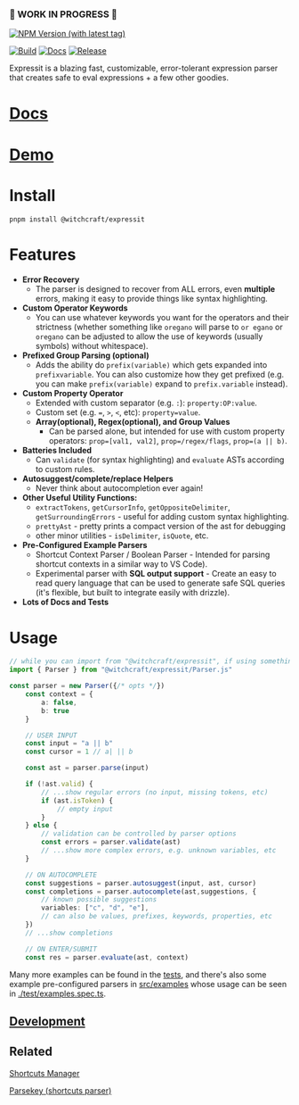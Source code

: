 ### 🚧 WORK IN PROGRESS 🚧
[![NPM Version (with latest tag)](https://img.shields.io/npm/v/%40witchcraft%2Fexpressit/latest)](https://www.npmjs.com/package/@witchcraft/expressit/v/latest)
<!-- [![NPM Version (with beta tag)](https://img.shields.io/npm/v/%40witchcraft%2Fexpressit/beta)](https://www.npmjs.com/package/@witchcraft/expressit/v/beta) -->
[![Build](https://github.com/witchcraftjs/expressit/actions/workflows/build.yml/badge.svg)](https://github.com/witchcraftjs/expressit/actions/workflows/build.yml)
[![Docs](https://github.com/witchcraftjs/expressit/workflows/Docs/badge.svg)](https://github.com/witchcraftjs/expressit/actions/workflows/docs.yml)
[![Release](https://github.com/witchcraftjs/expressit/actions/workflows/release.yml/badge.svg)](https://github.com/witchcraftjs/expressit/actions/workflows/release.yml)

Expressit is a blazing fast, customizable, error-tolerant expression parser that creates safe to eval expressions + a few other goodies.

# [Docs](https://witchcraftjs.github.io/expressit)
# [Demo](https://witchcraftjs.github.io/expressit/demo)
# Install

```
pnpm install @witchcraft/expressit
```

# Features
- **Error Recovery**
	- The parser is designed to recover from ALL errors, even **multiple** errors, making it easy to provide things like syntax highlighting.
- **Custom Operator Keywords**
	- You can use whatever keywords you want for the operators and their strictness (whether something like `oregano` will parse to `or egano` or `oregano` can be adjusted to allow the use of keywords (usually symbols) without whitespace).
- **Prefixed Group Parsing (optional)**
	- Adds the ability do `prefix(variable)` which gets expanded into `prefixvariable`. You can also customize how they get prefixed (e.g. you can make `prefix(variable)` expand to `prefix.variable` instead).
- **Custom Property Operator**
	- Extended with custom separator (e.g. `:`): `property:OP:value`.
	- Custom set (e.g. `=`, `>`, `<`, etc): `property=value`.
	- **Array(optional), Regex(optional), and Group Values**
		- Can be parsed alone, but intended for use with custom property operators: `prop=[val1, val2]`, `prop=/regex/flags`, `prop=(a || b)`.
- **Batteries Included**
	- Can `validate` (for syntax highlighting) and `evaluate` ASTs according to custom rules.
- **Autosuggest/complete/replace Helpers**
	- Never think about autocompletion ever again!
- **Other Useful Utility Functions:**
	- `extractTokens`, `getCursorInfo`, `getOppositeDelimiter`, `getSurroundingErrors` - useful for adding custom syntax highlighting.
	- `prettyAst` - pretty prints a compact version of the ast for debugging
	- other minor utilities - `isDelimiter`, `isQuote`, etc.
- **Pre-Configured Example Parsers** 
	- Shortcut Context Parser / Boolean Parser - Intended for parsing shortcut contexts in a similar way to VS Code).
	- Experimental parser with **SQL output support** - Create an easy to read query language that can be used to generate safe SQL queries (it's flexible, but built to integrate
	  easily with drizzle).
- **Lots of Docs and Tests**

# Usage

```ts
// while you can import from "@witchcraft/expressit", if using something like vite, it's recommended you do not use barrel imports.
import { Parser } from "@witchcraft/expressit/Parser.js"

const parser = new Parser({/* opts */})
	const context = {
		a: false,
		b: true
	}

	// USER INPUT
	const input = "a || b"
	const cursor = 1 // a| || b

	const ast = parser.parse(input)

	if (!ast.valid) {
		// ...show regular errors (no input, missing tokens, etc)
		if (ast.isToken) {
			// empty input
		}
	} else {
		// validation can be controlled by parser options
		const errors = parser.validate(ast)
		// ...show more complex errors, e.g. unknown variables, etc
	}

	// ON AUTOCOMPLETE
	const suggestions = parser.autosuggest(input, ast, cursor)
	const completions = parser.autocomplete(ast,suggestions, {
		// known possible suggestions
		variables: ["c", "d", "e"],
		// can also be values, prefixes, keywords, properties, etc
	})
	// ...show completions

	// ON ENTER/SUBMIT
	const res = parser.evaluate(ast, context)
```
Many more examples can be found in the [tests](https://github.com/witchcraftjs/expressit/blob/master/tests), and there's also some example pre-configured parsers in [src/examples](https://github.com/witchcraftjs/expressit/blob/master/src/examples/) whose usage can be seen in [./test/examples.spec.ts](https://github.com/witchcraftjs/expressit/blob/master/test/examples.spec.ts).

## [Development](./docs-src/DEVELOPMENT.md)

## Related

[Shortcuts Manager](https://github.com/alanscodelog/shortcuts-manager)

[Parsekey (shortcuts parser)](https://github.com/alanscodelog/parsekey)
